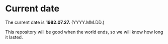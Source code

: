# Current date

The current date is **1982.07.27.** (YYYY.MM.DD.)

This repository will be good when the world ends, so we will know how long it lasted.